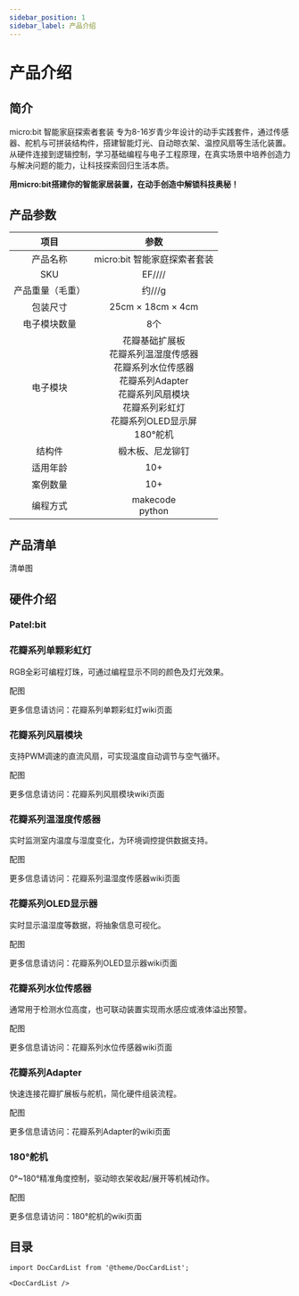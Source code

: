 ```yaml
---
sidebar_position: 1
sidebar_label: 产品介绍
---
```


# 产品介绍

## 简介

micro:bit 智能家庭探索者套装
专为8-16岁青少年设计的动手实践套件，通过传感器、舵机与可拼装结构件，搭建智能灯光、自动晾衣架、温控风扇等生活化装置。从硬件连接到逻辑控制，学习基础编程与电子工程原理，在真实场景中培养创造力与解决问题的能力，让科技探索回归生活本质。

**用micro:bit搭建你的智能家居装置，在动手创造中解锁科技奥秘！**

## 产品参数

| 项目               | 参数                                                                 |
|:------------------:|:--------------------------------------------------------------------:|
| 产品名称           | micro:bit 智能家庭探索者套装                                                  |
| SKU                | EF////                                                            |
| 产品重量（毛重）   | 约///g                                                             |
| 包装尺寸           | 25cm × 18cm × 4cm                              |
| 电子模块数量       | 8个                                                                |
| 电子模块           | 花瓣基础扩展板<br>花瓣系列温湿度传感器<br>花瓣系列水位传感器<br>花瓣系列Adapter<br>花瓣系列风扇模块<br>花瓣系列彩虹灯<br>花瓣系列OLED显示屏<br>180°舵机 |
| 结构件           | 椴木板、尼龙铆钉                                                        |
| 适用年龄           | 10+                                                                 |
| 案例数量           | 10+                                                                 |
| 编程方式           | makecode<br>python                                                  |

## 产品清单

清单图

## 硬件介绍

### Patel:bit



### 花瓣系列单颗彩虹灯

RGB全彩可编程灯珠，可通过编程显示不同的颜色及灯光效果。

配图

更多信息请访问：花瓣系列单颗彩虹灯wiki页面


### 花瓣系列风扇模块

支持PWM调速的直流风扇，可实现温度自动调节与空气循环。

配图

更多信息请访问：花瓣系列风扇模块wiki页面

### 花瓣系列温湿度传感器

实时监测室内温度与湿度变化，为环境调控提供数据支持。

配图

更多信息请访问：花瓣系列温湿度传感器wiki页面

### 花瓣系列OLED显示器

实时显示温湿度等数据，将抽象信息可视化。

配图

更多信息请访问：花瓣系列OLED显示器wiki页面

### 花瓣系列水位传感器

通常用于检测水位高度，也可联动装置实现雨水感应或液体溢出预警。

配图

更多信息请访问：花瓣系列水位传感器wiki页面

### 花瓣系列Adapter

快速连接花瓣扩展板与舵机，简化硬件组装流程。

配图

更多信息请访问：花瓣系列Adapter的wiki页面

### 180°舵机

0°~180°精准角度控制，驱动晾衣架收起/展开等机械动作。

配图

更多信息请访问：180°舵机的wiki页面

## 目录

```mdx-code-block
import DocCardList from '@theme/DocCardList';

<DocCardList />
```
